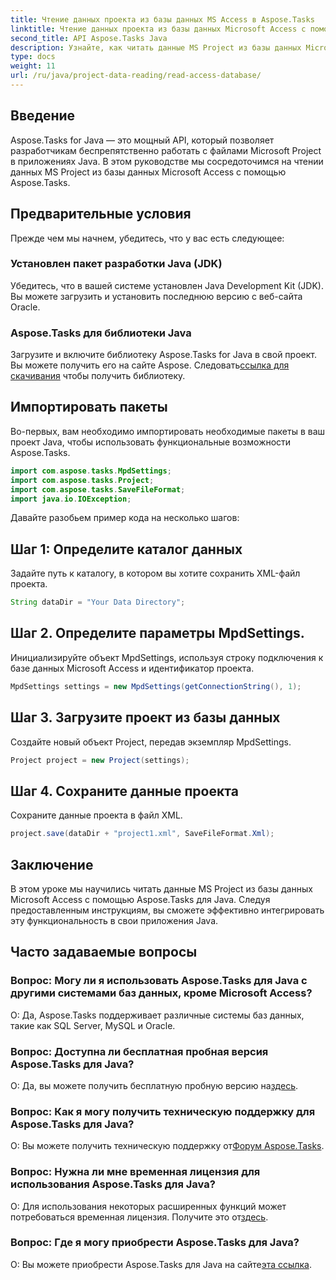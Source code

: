 ```yaml
---
title: Чтение данных проекта из базы данных MS Access в Aspose.Tasks
linktitle: Чтение данных проекта из базы данных Microsoft Access с помощью Aspose.Tasks
second_title: API Aspose.Tasks Java
description: Узнайте, как читать данные MS Project из базы данных Microsoft Access с помощью Aspose.Tasks для Java. Следуйте нашему пошаговому руководству для бесшовной интеграции.
type: docs
weight: 11
url: /ru/java/project-data-reading/read-access-database/
---
```

## Введение
Aspose.Tasks for Java — это мощный API, который позволяет разработчикам беспрепятственно работать с файлами Microsoft Project в приложениях Java. В этом руководстве мы сосредоточимся на чтении данных MS Project из базы данных Microsoft Access с помощью Aspose.Tasks.
## Предварительные условия
Прежде чем мы начнем, убедитесь, что у вас есть следующее:
### Установлен пакет разработки Java (JDK)
Убедитесь, что в вашей системе установлен Java Development Kit (JDK). Вы можете загрузить и установить последнюю версию с веб-сайта Oracle.
### Aspose.Tasks для библиотеки Java
 Загрузите и включите библиотеку Aspose.Tasks for Java в свой проект. Вы можете получить его на сайте Aspose. Следовать[ссылка для скачивания](https://releases.aspose.com/tasks/java/) чтобы получить библиотеку.

## Импортировать пакеты
Во-первых, вам необходимо импортировать необходимые пакеты в ваш проект Java, чтобы использовать функциональные возможности Aspose.Tasks.
```java
import com.aspose.tasks.MpdSettings;
import com.aspose.tasks.Project;
import com.aspose.tasks.SaveFileFormat;
import java.io.IOException;
```

Давайте разобьем пример кода на несколько шагов:
## Шаг 1: Определите каталог данных
Задайте путь к каталогу, в котором вы хотите сохранить XML-файл проекта.
```java
String dataDir = "Your Data Directory";
```
## Шаг 2. Определите параметры MpdSettings.
Инициализируйте объект MpdSettings, используя строку подключения к базе данных Microsoft Access и идентификатор проекта.
```java
MpdSettings settings = new MpdSettings(getConnectionString(), 1);
```
## Шаг 3. Загрузите проект из базы данных
Создайте новый объект Project, передав экземпляр MpdSettings.
```java
Project project = new Project(settings);
```
## Шаг 4. Сохраните данные проекта
Сохраните данные проекта в файл XML.
```java
project.save(dataDir + "project1.xml", SaveFileFormat.Xml);
```

## Заключение
В этом уроке мы научились читать данные MS Project из базы данных Microsoft Access с помощью Aspose.Tasks для Java. Следуя предоставленным инструкциям, вы сможете эффективно интегрировать эту функциональность в свои приложения Java.
## Часто задаваемые вопросы
### Вопрос: Могу ли я использовать Aspose.Tasks для Java с другими системами баз данных, кроме Microsoft Access?
О: Да, Aspose.Tasks поддерживает различные системы баз данных, такие как SQL Server, MySQL и Oracle.
### Вопрос: Доступна ли бесплатная пробная версия Aspose.Tasks для Java?
 О: Да, вы можете получить бесплатную пробную версию на[здесь](https://releases.aspose.com/).
### Вопрос: Как я могу получить техническую поддержку для Aspose.Tasks для Java?
 О: Вы можете получить техническую поддержку от[Форум Aspose.Tasks](https://forum.aspose.com/c/tasks/15).
### Вопрос: Нужна ли мне временная лицензия для использования Aspose.Tasks для Java?
 О: Для использования некоторых расширенных функций может потребоваться временная лицензия. Получите это от[здесь](https://purchase.aspose.com/temporary-license/).
### Вопрос: Где я могу приобрести Aspose.Tasks для Java?
 О: Вы можете приобрести Aspose.Tasks для Java на сайте[эта ссылка](https://purchase.aspose.com/buy).